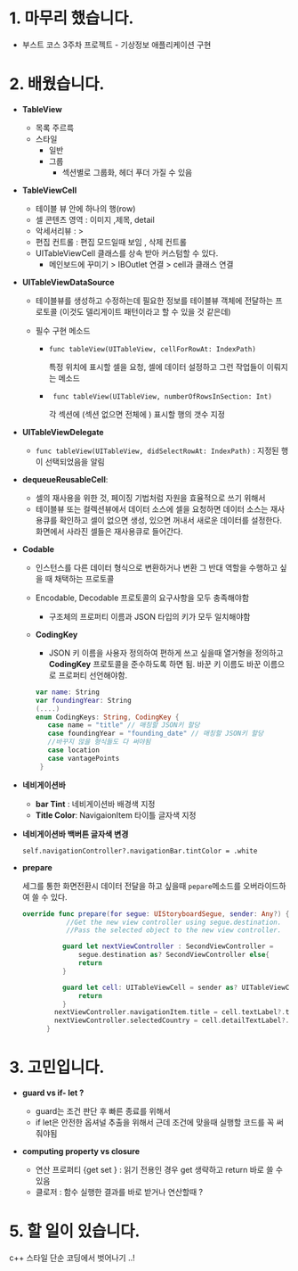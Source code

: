 # 1. 마무리 했습니다.

- 부스트 코스 3주차 프로젝트  - 기상정보 애플리케이션 구현 

# 2. 배웠습니다.

- **TableView**

  - 목록 주르륵
  - 스타일
    - 일반
    - 그룹
      - 섹션별로 그룹화, 헤더 푸더 가질 수 있음

- **TableViewCell**

  - 테이블 뷰 안에 하나의 행(row)
  - 셀 콘텐츠 영역 : 이미지 ,제목, detail 
  - 악세서리뷰 : > 
  - 편집 컨트롤 : 편집 모드일때 보임 , 삭제 컨트롤
  - UITableViewCell 클래스를 상속 받아 커스텀할 수 있다. 
    - 메인보드에 꾸미기 > IBOutlet 연결 > cell과 클래스 연결 

- **UITableViewDataSource**

  - 테이블뷰를 생성하고 수정하는데 필요한 정보를 테이블뷰 객체에 전달하는 프로토콜 (이것도 델리게이트 패턴이라고 할 수 있을 것 같은데)

  - 필수 구현 메소드

    - ` func tableView(UITableView, cellForRowAt: IndexPath) `

      특정 위치에 표시할 셀을 요청, 셀에 데이터 설정하고 그런 작업들이 이뤄지는 메소드

    - ` func tableView(UITableView, numberOfRowsInSection: Int)`

      각 섹션에 (섹션 없으면 전체에 ) 표시할 행의 갯수 지정 

- **UITableViewDelegate**
  - `func tableView(UITableView, didSelectRowAt: IndexPath)` : 지정된 행이 선택되었음을 알림 
- **dequeueReusableCell**:
  - 셀의 재사용을 위한 것, 페이징 기법처럼 자원을 효율적으로 쓰기 위해서
  - 테이블뷰 또는 컬렉션뷰에서 데이터 소스에 셀을 요청하면 데이터 소스는 재사용큐를 확인하고 셀이 없으면 생성, 있으면 꺼내서 새로운 데이터를 설정한다. 화면에서 사라진 셀들은 재사용큐로 들어간다. 

- **Codable**

  - 인스턴스를 다른 데이터 형식으로 변환하거나 변환 그 반대 역할을 수행하고 싶을 때 채택하는 프로토콜 

  - Encodable, Decodable 프로토콜의 요구사항을 모두 충족해야함 

    - 구조체의 프로퍼티 이름과 JSON 타입의 키가 모두 일치해야함

  - **CodingKey**

    - JSON 키 이름을 사용자 정의하여 편하게 쓰고 싶을때 열거형을 정의하고 **CodingKey** 프로토콜을 준수하도록 하면 됨. 바꾼 키 이름도 바꾼 이름으로 프로퍼티 선언해야함. 

    ```swift
    var name: String 
    var foundingYear: String 
    (....)
    enum CodingKeys: String, CodingKey {
       case name = "title" // 매칭할 JSON키 할당
       case foundingYear = "founding_date" // 매칭할 JSON키 할당
       //바꾸지 않을 형식들도 다 써야됨
       case location
       case vantagePoints
     }
    ```

- **네비게이션바** 

  - **bar Tint** : 네비게이션바 배경색 지정 
  - **Title Color**: NavigaionItem 타이틀 글자색 지정 

- **네비게이션바 백버튼 글자색 변경**

  `self.navigationController?.navigationBar.tintColor = .white`

- **prepare**

  세그를 통한 화면전환시 데이터 전달을 하고 싶을때 `pepare`메소드를 오버라이드하여 쓸 수 있다. 

  ```swift
  override func prepare(for segue: UIStoryboardSegue, sender: Any?) {
             //Get the new view controller using segue.destination.
             //Pass the selected object to the new view controller.
  
            guard let nextViewController : SecondViewController =
                segue.destination as? SecondViewController else{
                return
            }
  
            guard let cell: UITableViewCell = sender as? UITableViewCell else{
                return
            } 
          nextViewController.navigationItem.title = cell.textLabel?.text
          nextViewController.selectedCountry = cell.detailTextLabel?.text
        }
  ```

  



# 3. 고민입니다.

- **guard vs if- let ?**

  - guard는 조건 판단 후 빠른 종료를 위해서 
  - if let은 안전한 옵셔널 추출을 위해서 근데 조건에 맞을때 실행할 코드를 꼭 써줘야됨 

- **computing property vs closure**

  - 연산 프로퍼티 {get set } : 읽기 전용인 경우 get 생략하고 return 바로 쓸 수 있음
  - 클로저 : 함수 실행한 결과를 바로 받거나 연산할때 ? 

  

# 5. 할 일이 있습니다.

c++ 스타일 단순 코딩에서 벗어나기 ..! 